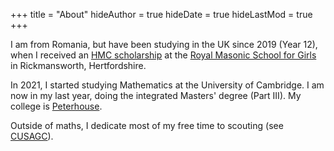 +++
title = "About"
hideAuthor = true
hideDate = true
hideLastMod = true
+++

I am from Romania, but have been studying in the UK since 2019 (Year 12), when I received an [HMC scholarship](https://www.hmc.org.uk/about-us/hmc-projects/student-scholarships/) at the [Royal Masonic School for Girls](https://www.rmsforgirls.com/) in Rickmansworth, Hertfordshire.

In 2021, I started studying Mathematics at the University of Cambridge. I am now in my last year, doing the integrated Masters' degree (Part III). My college is [Peterhouse](https://www.pet.cam.ac.uk/).

Outside of maths, I dedicate most of my free time to scouting (see [CUSAGC](https://cusagc.soc.srcf.net/)).